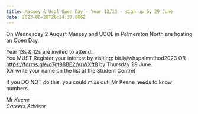 ```yaml
---
title: Massey & Ucol Open Day - Year 12/13 - sign up by 29 June
date: 2023-06-28T20:24:37.866Z
---
```


On Wednesday 2 August Massey and UCOL in Palmerston North are hosting an Open Day.

Year 13s & 12s are invited to attend.  
You MUST Register your interest by visiting:
bit.ly/whspalmnthod2023 OR https://forms.gle/o7gt98BE2tVrWXft8 by Thursday 29 June.  
(Or write your name on the list at the Student Centre)

If you DO NOT do this, you could miss out!
Mr Keene needs to know numbers.


*Mr Keene  
Careers Advisor*